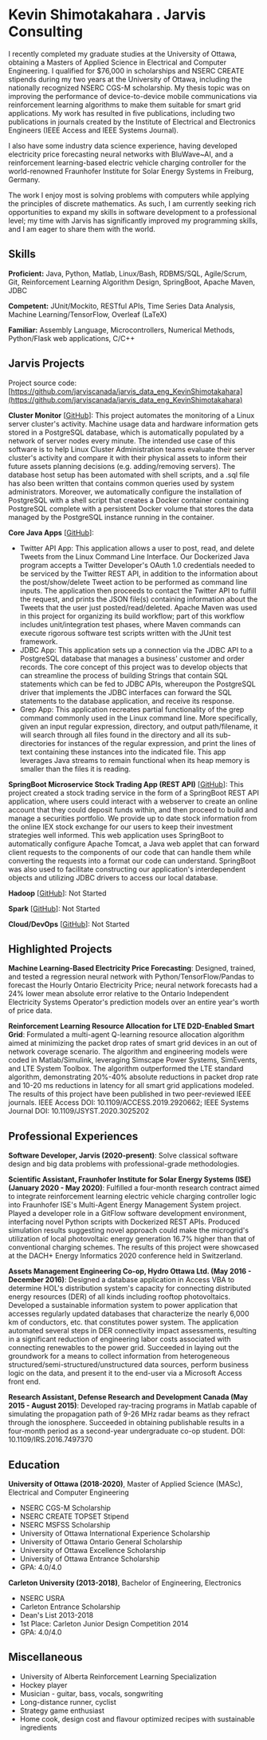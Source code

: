 # Kevin Shimotakahara . Jarvis Consulting

I recently completed my graduate studies at the University of Ottawa, obtaining a Masters of Applied Science in Electrical and Computer Engineering. I qualified for $76,000 in scholarships and NSERC CREATE stipends during my two years at the University of Ottawa, including the nationally recognized NSERC CGS-M scholarship. My thesis topic was on improving the performance of device-to-device mobile communications via reinforcement learning algorithms to make them suitable for smart grid applications. My work has resulted in five publications, including two publications in journals created by the Institute of Electrical and Electronics Engineers (IEEE Access and IEEE Systems Journal).

 I also have some industry data science experience, having developed electricity price forecasting neural networks with BluWave~AI, and a reinforcement learning-based electric vehicle charging controller for the world-renowned Fraunhofer Institute for Solar Energy Systems in Freiburg, Germany. 


The work I enjoy most is solving problems with computers while applying the principles of discrete mathematics. As such, I am currently seeking rich opportunities to expand my skills in software development to a professional level; my time with Jarvis has significantly improved my programming skills, and I am eager to share them with the world.

## Skills

**Proficient:** Java, Python, Matlab, Linux/Bash, RDBMS/SQL, Agile/Scrum, Git, Reinforcement Learning Algorithm Design, SpringBoot, Apache Maven, JDBC

**Competent:** JUnit/Mockito, RESTful APIs, Time Series Data Analysis, Machine Learning/TensorFlow, Overleaf (LaTeX)

**Familiar:** Assembly Language, Microcontrollers, Numerical Methods, Python/Flask web applications, C/C++

## Jarvis Projects

Project source code: [https://github.com/jarviscanada/jarvis_data_eng_KevinShimotakahara](https://github.com/jarviscanada/jarvis_data_eng_KevinShimotakahara)


**Cluster Monitor** [[GitHub](https://github.com/jarviscanada/jarvis_data_eng_KevinShimotakahara/tree/master/linux_sql)]: This project automates the monitoring of a Linux server cluster's activity. Machine usage data and hardware information gets stored in a PostgreSQL database, which is automatically populated by a network of server nodes every minute. The intended use case of this software is to help Linux Cluster Administration teams evaluate their server cluster's activity and compare it with their physical assets to inform their future assets planning decisions (e.g. adding/removing servers).
The database host setup has been automated with shell scripts, and a .sql file has also been written that contains common queries used by system administrators. Moreover, we automatically configure the installation of PostgreSQL with a shell script that creates a Docker container containing PostgreSQL complete with a persistent Docker volume that stores the data managed by the PostgreSQL instance running in the container.

**Core Java Apps** [[GitHub](https://github.com/jarviscanada/jarvis_data_eng_KevinShimotakahara/tree/master/core_java)]:
      
  - Twitter API App: This application allows a user to post, read, and delete Tweets from the Linux Command Line Interface. Our Dockerized Java program accepts a Twitter Developer's OAuth 1.0 credentials needed to be serviced by the Twitter REST API, in addition to the information about the post/show/delete Tweet action to be performed as command line inputs. The application then proceeds to contact the Twitter API to fulfill the request, and prints the JSON file(s) containing information about the Tweets that the user just posted/read/deleted. Apache Maven was used in this project for organizing its build workflow; part of this workflow includes unit/integration test phases, where Maven commands can execute rigorous software test scripts written with the JUnit test framework.
  - JDBC App: This application sets up a connection via the JDBC API to a PostgreSQL database that manages a business' customer and order records. The core concept of this project was to develop objects that can streamline the process of building Strings that contain SQL statements which can be fed to JDBC APIs, whereupon the PostgreSQL driver that implements the JDBC interfaces can forward the SQL statements to the database application, and receive its response.
  - Grep App: This application recreates partial functionality of the grep command commonly used in the Linux command line. More specifically, given an input regular expression, directory, and output path/filename, it will search through all files found in the directory and all its sub-directories for instances of the regular expression, and print the lines of text containing these instances into the indicated file. This app leverages Java streams to remain functional when its heap memory is smaller than the files it is reading.

**SpringBoot Microservice Stock Trading App (REST API)** [[GitHub](https://github.com/jarviscanada/jarvis_data_eng_KevinShimotakahara/tree/master/springboot)]: This project created a stock trading service in the form of a SpringBoot REST API application, where users could interact with a webserver to create an online account that they could deposit funds within, and then proceed to build and manage a securities portfolio. We provide up to date stock information from the online IEX stock exchange for our users to keep their investment strategies well informed.  This web application uses SpringBoot to automatically configure Apache Tomcat, a Java web applet that can forward client requests to the components of our code that can handle them while converting the requests into a format our code can understand. SpringBoot was also used to facilitate constructing our application's interdependent objects and utilizing JDBC drivers to access our local database.

**Hadoop** [[GitHub](https://github.com/jarviscanada/jarvis_data_eng_KevinShimotakahara/tree/master/hadoop)]: Not Started

**Spark** [[GitHub](https://github.com/jarviscanada/jarvis_data_eng_KevinShimotakahara/tree/master/spark)]: Not Started

**Cloud/DevOps** [[GitHub](https://github.com/jarviscanada/jarvis_data_eng_KevinShimotakahara/tree/master/cloud_devops)]: Not Started


## Highlighted Projects
**Machine Learning-Based Electricity Price Forecasting**: Designed, trained, and tested a regression neural network with Python/TensorFlow/Pandas to forecast the Hourly Ontario Electricity Price; neural network forecasts had a 24% lower mean absolute error relative to the Ontario Independent Electricity Systems Operator's prediction models over an entire year's worth of price data.

**Reinforcement Learning Resource Allocation for LTE D2D-Enabled Smart Grid**: Formulated a multi-agent Q-learning resource allocation algorithm aimed at minimizing the packet drop rates of smart grid devices in an out of network coverage scenario. The algorithm and engineering models were coded in Matlab/Simulink, leveraging Simscape Power Systems, SimEvents, and LTE System Toolbox. The algorithm outperformed the LTE standard algorithm, demonstrating 20%-40% absolute reductions in packet drop rate and 10-20 ms reductions in latency for all smart grid applications modeled. The results of this project have been published in two peer-reviewed IEEE journals. IEEE Access DOI: 10.1109/ACCESS.2019.2920662; IEEE Systems Journal DOI: 10.1109/JSYST.2020.3025202


## Professional Experiences

**Software Developer, Jarvis (2020-present)**: Solve classical software design and big data problems with professional-grade methodologies.

**Scientific Assistant, Fraunhofer Institute for Solar Energy Systems (ISE) (January 2020 - May 2020)**: Fulfilled a four-month research contract aimed to integrate reinforcement learning electric vehicle charging controller logic into Fraunhofer ISE's Multi-Agent Energy Management System project. Played a developer role in a GitFlow software development environment, interfacing novel Python scripts with Dockerized REST APIs. Produced simulation results suggesting novel approach could make the microgrid's utilization of local photovoltaic energy generation 16.7% higher than that of conventional charging schemes. The results of this project were showcased at the DACH+ Energy Informatics 2020 conference held in Switzerland.

**Assets Management Engineering Co-op, Hydro Ottawa Ltd. (May 2016 - December 2016)**: Designed a database application in Access VBA to determine HOL's distribution system's capacity for connecting distributed energy resources (DER) of all kinds including rooftop photovoltaics. Developed a sustainable information system to power application that accesses regularly updated databases that characterize the nearly 6,000 km of conductors, etc. that constitutes power system. The application automated several steps in DER connectivity impact assessments, resulting in a significant reduction of engineering labor costs associated with connecting renewables to the power grid. Succeeded in laying out the groundwork for a means to collect information from heterogeneous structured/semi-structured/unstructured data sources, perform business logic on the data, and present it to the end-user via a Microsoft Access front end.

**Research Assistant, Defense Research and Development Canada (May 2015 - August 2015)**: Developed ray-tracing programs in Matlab capable of simulating the propagation path of 9-26 MHz radar beams as they refract through the ionosphere. Succeeded in obtaining publishable results in a four-month period as a second-year undergraduate co-op student. DOI: 10.1109/IRS.2016.7497370


## Education
**University of Ottawa (2018-2020)**, Master of Applied Science (MASc), Electrical and Computer Engineering
- NSERC CGS-M Scholarship
- NSERC CREATE TOPSET Stipend
- NSERC MSFSS Scholarship
- University of Ottawa International Experience Scholarship
- University of Ottawa Ontario General Scholarship
- University of Ottawa Excellence Scholarship
- University of Ottawa Entrance Scholarship
- GPA: 4.0/4.0

**Carleton University (2013-2018)**, Bachelor of Engineering, Electronics
- NSERC USRA
- Carleton Entrance Scholarship
- Dean's List 2013-2018
- 1st Place: Carleton Junior Design Competition 2014
- GPA: 4.0/4.0


## Miscellaneous
- University of Alberta Reinforcement Learning Specialization
- Hockey player
- Musician - guitar, bass, vocals, songwriting
- Long-distance runner, cyclist
- Strategy game enthusiast
- Home cook, design cost and flavour optimized recipes with sustainable ingredients